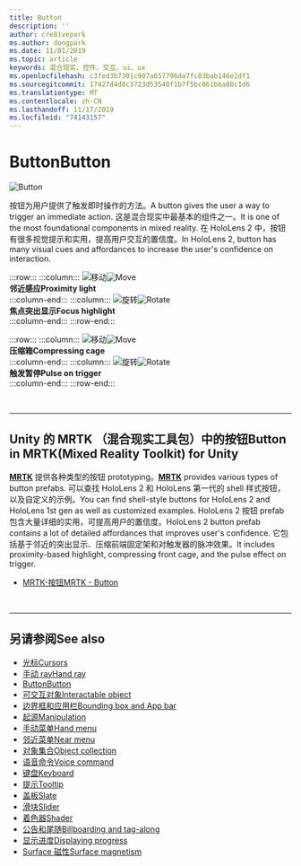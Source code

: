 ```yaml
---
title: Button
description: ''
author: cre8ivepark
ms.author: dongpark
ms.date: 11/01/2019
ms.topic: article
keywords: 混合现实、控件、交互、ui、ux
ms.openlocfilehash: c3fed3b7301c907a657796da7fc83bab146e2df1
ms.sourcegitcommit: 17427d4d8c3723d53540f1b7f5bc061bba08c1d6
ms.translationtype: MT
ms.contentlocale: zh-CN
ms.lasthandoff: 11/17/2019
ms.locfileid: "74143157"
---
```

# <a name="button"></a><span data-ttu-id="52df3-103">Button</span><span class="sxs-lookup"><span data-stu-id="52df3-103">Button</span></span>

![Button](images/UX/UX_Hero_Button.jpg)

<span data-ttu-id="52df3-105">按钮为用户提供了触发即时操作的方法。</span><span class="sxs-lookup"><span data-stu-id="52df3-105">A button gives the user a way to trigger an immediate action.</span></span> <span data-ttu-id="52df3-106">这是混合现实中最基本的组件之一。</span><span class="sxs-lookup"><span data-stu-id="52df3-106">It is one of the most foundational components in mixed reality.</span></span> <span data-ttu-id="52df3-107">在 HoloLens 2 中，按钮有很多视觉提示和实用，提高用户交互的置信度。</span><span class="sxs-lookup"><span data-stu-id="52df3-107">In HoloLens 2, button has many visual cues and affordances to increase the user's confidence on interaction.</span></span> 


:::row:::
    :::column:::
       <span data-ttu-id="52df3-108">![移动](images/UX/UX_Button_Affordance_ProximityLight.jpg)</span><span class="sxs-lookup"><span data-stu-id="52df3-108">![Move](images/UX/UX_Button_Affordance_ProximityLight.jpg)</span></span><br>
       <span data-ttu-id="52df3-109">**邻近感应**</span><span class="sxs-lookup"><span data-stu-id="52df3-109">**Proximity light**</span></span><br>
    :::column-end:::
    :::column:::
       <span data-ttu-id="52df3-110">![旋转](images/UX/UX_Button_Affordance_FocusHighlight.jpg)</span><span class="sxs-lookup"><span data-stu-id="52df3-110">![Rotate](images/UX/UX_Button_Affordance_FocusHighlight.jpg)</span></span><br>
        <span data-ttu-id="52df3-111">**焦点突出显示**</span><span class="sxs-lookup"><span data-stu-id="52df3-111">**Focus highlight**</span></span><br>
    :::column-end:::
:::row-end:::

:::row:::
    :::column:::
       <span data-ttu-id="52df3-112">![移动](images/UX/UX_Button_Affordance_Compression.jpg)</span><span class="sxs-lookup"><span data-stu-id="52df3-112">![Move](images/UX/UX_Button_Affordance_Compression.jpg)</span></span><br>
       <span data-ttu-id="52df3-113">**压缩箱**</span><span class="sxs-lookup"><span data-stu-id="52df3-113">**Compressing cage**</span></span><br>
    :::column-end:::
    :::column:::
       <span data-ttu-id="52df3-114">![旋转](images/UX/UX_Button_Affordance_Pulse.jpg)</span><span class="sxs-lookup"><span data-stu-id="52df3-114">![Rotate](images/UX/UX_Button_Affordance_Pulse.jpg)</span></span><br>
        <span data-ttu-id="52df3-115">**触发暂停**</span><span class="sxs-lookup"><span data-stu-id="52df3-115">**Pulse on trigger**</span></span><br>
    :::column-end:::
:::row-end:::

<br>


---

## <a name="button-in-mrtkmixed-reality-toolkit-for-unity"></a><span data-ttu-id="52df3-116">Unity 的 MRTK （混合现实工具包）中的按钮</span><span class="sxs-lookup"><span data-stu-id="52df3-116">Button in MRTK(Mixed Reality Toolkit) for Unity</span></span>
<span data-ttu-id="52df3-117">**[MRTK](https://github.com/Microsoft/MixedRealityToolkit-Unity)** 提供各种类型的按钮 prototyping。</span><span class="sxs-lookup"><span data-stu-id="52df3-117">**[MRTK](https://github.com/Microsoft/MixedRealityToolkit-Unity)** provides various types of button prefabs.</span></span> <span data-ttu-id="52df3-118">可以查找 HoloLens 2 和 HoloLens 第一代的 shell 样式按钮，以及自定义的示例。</span><span class="sxs-lookup"><span data-stu-id="52df3-118">You can find shell-style buttons for HoloLens 2 and HoloLens 1st gen as well as customized examples.</span></span> <span data-ttu-id="52df3-119">HoloLens 2 按钮 prefab 包含大量详细的实用，可提高用户的置信度。</span><span class="sxs-lookup"><span data-stu-id="52df3-119">HoloLens 2 button prefab contains a lot of detailed affordances that improves user's confidence.</span></span> <span data-ttu-id="52df3-120">它包括基于邻近的突出显示、压缩前端固定架和对触发器的脉冲效果。</span><span class="sxs-lookup"><span data-stu-id="52df3-120">It includes proximity-based highlight, compressing front cage, and the pulse effect on trigger.</span></span>

* [<span data-ttu-id="52df3-121">MRTK-按钮</span><span class="sxs-lookup"><span data-stu-id="52df3-121">MRTK - Button</span></span>](https://microsoft.github.io/MixedRealityToolkit-Unity/Documentation/README_Button.html)



<br>

---


## <a name="see-also"></a><span data-ttu-id="52df3-122">另请参阅</span><span class="sxs-lookup"><span data-stu-id="52df3-122">See also</span></span>

* [<span data-ttu-id="52df3-123">光标</span><span class="sxs-lookup"><span data-stu-id="52df3-123">Cursors</span></span>](cursors.md)
* [<span data-ttu-id="52df3-124">手动 ray</span><span class="sxs-lookup"><span data-stu-id="52df3-124">Hand ray</span></span>](point-and-commit.md)
* [<span data-ttu-id="52df3-125">Button</span><span class="sxs-lookup"><span data-stu-id="52df3-125">Button</span></span>](button.md)
* [<span data-ttu-id="52df3-126">可交互对象</span><span class="sxs-lookup"><span data-stu-id="52df3-126">Interactable object</span></span>](interactable-object.md)
* [<span data-ttu-id="52df3-127">边界框和应用栏</span><span class="sxs-lookup"><span data-stu-id="52df3-127">Bounding box and App bar</span></span>](app-bar-and-bounding-box.md)
* [<span data-ttu-id="52df3-128">起源</span><span class="sxs-lookup"><span data-stu-id="52df3-128">Manipulation</span></span>](direct-manipulation.md)
* [<span data-ttu-id="52df3-129">手动菜单</span><span class="sxs-lookup"><span data-stu-id="52df3-129">Hand menu</span></span>](hand-menu.md)
* [<span data-ttu-id="52df3-130">邻近菜单</span><span class="sxs-lookup"><span data-stu-id="52df3-130">Near menu</span></span>](near-menu.md)
* [<span data-ttu-id="52df3-131">对象集合</span><span class="sxs-lookup"><span data-stu-id="52df3-131">Object collection</span></span>](object-collection.md)
* [<span data-ttu-id="52df3-132">语音命令</span><span class="sxs-lookup"><span data-stu-id="52df3-132">Voice command</span></span>](voice-input.md)
* [<span data-ttu-id="52df3-133">键盘</span><span class="sxs-lookup"><span data-stu-id="52df3-133">Keyboard</span></span>](keyboard.md)
* [<span data-ttu-id="52df3-134">提示</span><span class="sxs-lookup"><span data-stu-id="52df3-134">Tooltip</span></span>](tooltip.md)
* [<span data-ttu-id="52df3-135">盖板</span><span class="sxs-lookup"><span data-stu-id="52df3-135">Slate</span></span>](slate.md)
* [<span data-ttu-id="52df3-136">滑块</span><span class="sxs-lookup"><span data-stu-id="52df3-136">Slider</span></span>](slider.md)
* [<span data-ttu-id="52df3-137">着色器</span><span class="sxs-lookup"><span data-stu-id="52df3-137">Shader</span></span>](shader.md)
* [<span data-ttu-id="52df3-138">公告和尾随</span><span class="sxs-lookup"><span data-stu-id="52df3-138">Billboarding and tag-along</span></span>](billboarding-and-tag-along.md)
* [<span data-ttu-id="52df3-139">显示进度</span><span class="sxs-lookup"><span data-stu-id="52df3-139">Displaying progress</span></span>](progress.md)
* [<span data-ttu-id="52df3-140">Surface 磁性</span><span class="sxs-lookup"><span data-stu-id="52df3-140">Surface magnetism</span></span>](surface-magnetism.md)
